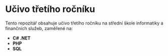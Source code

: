 # Učivo třetího ročníku

Tento repozitář obsahuje učivo třetího ročníku na střední škole informatiky a finančních služeb, zaměřené na:

- **C# .NET**  
- **PHP**  
- **SQL**
